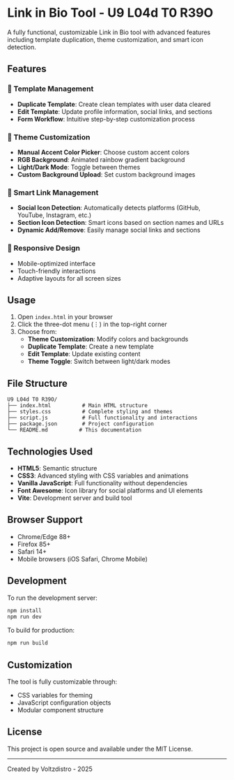 # Link in Bio Tool - U9 L04d T0 R39O

A fully functional, customizable Link in Bio tool with advanced features including template duplication, theme customization, and smart icon detection.

## Features

### 🎯 Template Management
- **Duplicate Template**: Create clean templates with user data cleared
- **Edit Template**: Update profile information, social links, and sections
- **Form Workflow**: Intuitive step-by-step customization process

### 🎨 Theme Customization
- **Manual Accent Color Picker**: Choose custom accent colors
- **RGB Background**: Animated rainbow gradient background
- **Light/Dark Mode**: Toggle between themes
- **Custom Background Upload**: Set custom background images

### 🔗 Smart Link Management
- **Social Icon Detection**: Automatically detects platforms (GitHub, YouTube, Instagram, etc.)
- **Section Icon Detection**: Smart icons based on section names and URLs
- **Dynamic Add/Remove**: Easily manage social links and sections

### 📱 Responsive Design
- Mobile-optimized interface
- Touch-friendly interactions
- Adaptive layouts for all screen sizes

## Usage

1. Open `index.html` in your browser
2. Click the three-dot menu (⋮) in the top-right corner
3. Choose from:
   - **Theme Customization**: Modify colors and backgrounds
   - **Duplicate Template**: Create a new template
   - **Edit Template**: Update existing content
   - **Theme Toggle**: Switch between light/dark modes

## File Structure

```
U9 L04d T0 R39O/
├── index.html          # Main HTML structure
├── styles.css          # Complete styling and themes
├── script.js           # Full functionality and interactions
├── package.json        # Project configuration
└── README.md          # This documentation
```

## Technologies Used

- **HTML5**: Semantic structure
- **CSS3**: Advanced styling with CSS variables and animations
- **Vanilla JavaScript**: Full functionality without dependencies
- **Font Awesome**: Icon library for social platforms and UI elements
- **Vite**: Development server and build tool

## Browser Support

- Chrome/Edge 88+
- Firefox 85+
- Safari 14+
- Mobile browsers (iOS Safari, Chrome Mobile)

## Development

To run the development server:

```bash
npm install
npm run dev
```

To build for production:

```bash
npm run build
```

## Customization

The tool is fully customizable through:
- CSS variables for theming
- JavaScript configuration objects
- Modular component structure

## License

This project is open source and available under the MIT License.

---

Created by Voltzdistro - 2025